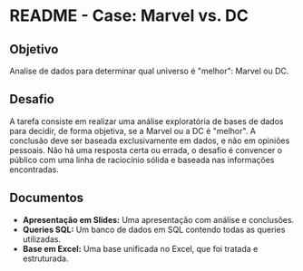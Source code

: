 # README - Case: Marvel vs. DC

## Objetivo

Analise de dados para determinar qual universo é "melhor": Marvel ou DC.

## Desafio

A tarefa consiste em realizar uma análise exploratória de bases de dados para decidir, de forma objetiva, se a Marvel ou a DC é "melhor". A conclusão deve ser baseada exclusivamente em dados, e não em opiniões pessoais. Não há uma resposta certa ou errada, o desafio é convencer o público com uma linha de raciocínio sólida e baseada nas informações encontradas.

## Documentos

* **Apresentação em Slides:** Uma apresentação com análise e conclusões.
* **Queries SQL:** Um banco de dados em SQL contendo todas as queries utilizadas.
* **Base em Excel:** Uma base unificada no Excel, que foi tratada e estruturada.
